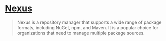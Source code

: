 # [Nexus](https://www.sonatype.com/products/nexus-repository)

> Nexus is a repository manager that supports a wide range of package formats, including NuGet, npm, and Maven. It is a popular choice for organizations that need to manage multiple package sources.

